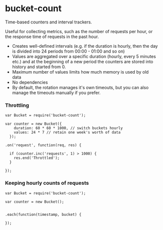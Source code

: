 # bucket-count

Time-based counters and interval trackers.

Useful for collecting metrics, such as the number of requests per hour, or the response time of requests in the past hour.

- Creates well-defined intervals (e.g. if the duration is hourly, then the day is divided into 24 periods from 00:00 - 01:00 and so on)
- Values are aggregated over a specific duration (hourly, every 5 minutes etc.) and at the beginning of a new period the counters are stored into history and started from 0.
- Maximum number of values limits how much memory is used by old data
- No dependencies
- By default, the rotation manages it's own timeouts, but you can also manage the timeouts manually if you prefer.


### Throttling

    var Bucket = require('bucket-count');

    var counter = new Bucket({
        duration: 60 * 60 * 1000, // switch buckets hourly
        values: 24 * 7 // retain one week's worth of data
      });

    .on('request', function(req, res) {

      if (counter.inc('requests', 1) > 1000) {
        res.end('Throttled');
      }

    });

### Keeping hourly counts of requests

    var Bucket = require('bucket-count');

    var counter = new Bucket();


    .each(function(timestamp, bucket) {

    });

